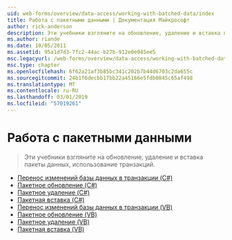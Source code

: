 ```yaml
---
uid: web-forms/overview/data-access/working-with-batched-data/index
title: Работа с пакетными данными | Документация Майкрософт
author: rick-anderson
description: Эти учебники взгляните на обновление, удаление и вставка пакеты данных, использование транзакций.
ms.author: riande
ms.date: 10/05/2011
ms.assetid: 95a1d7d3-7fc2-44ac-b27b-912e0e045ee5
msc.legacyurl: /web-forms/overview/data-access/working-with-batched-data
msc.type: chapter
ms.openlocfilehash: 6f62a21af3b85bc341c202b7b44d6703c2da655c
ms.sourcegitcommit: 24b1f6decbb17bb22a45166e5fdb0845c65af498
ms.translationtype: MT
ms.contentlocale: ru-RU
ms.lasthandoff: 03/01/2019
ms.locfileid: "57019261"
---
```

<a name="working-with-batched-data"></a>Работа с пакетными данными
====================
> Эти учебники взгляните на обновление, удаление и вставка пакеты данных, использование транзакций.


- [Перенос изменений базы данных в транзакции (C#)](wrapping-database-modifications-within-a-transaction-cs.md)
- [Пакетное обновление (C#)](batch-updating-cs.md)
- [Пакетное удаление (C#)](batch-deleting-cs.md)
- [Пакетная вставка (C#)](batch-inserting-cs.md)
- [Перенос изменений базы данных в транзакции (VB)](wrapping-database-modifications-within-a-transaction-vb.md)
- [Пакетное обновление (VB)](batch-updating-vb.md)
- [Пакетное удаление (VB)](batch-deleting-vb.md)
- [Пакетная вставка (VB)](batch-inserting-vb.md)

